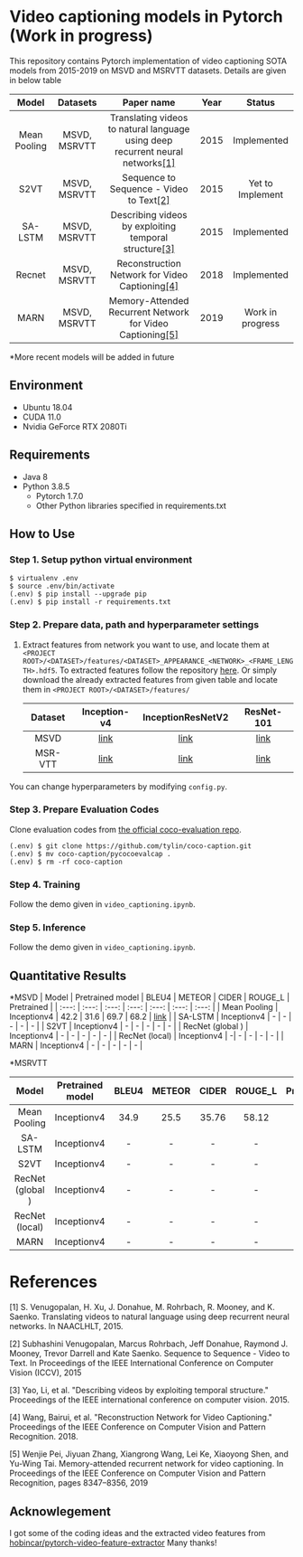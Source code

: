 # Video captioning models in Pytorch (Work in progress)
This repository contains Pytorch implementation of video captioning SOTA models from 2015-2019 on MSVD and MSRVTT datasets. Details are given in below table

 | Model | Datasets | Paper name | Year | Status |
 | :---: | :---: | :---: | :---: |  :---: |
 | Mean Pooling | MSVD, MSRVTT | Translating videos to natural language using deep recurrent neural networks[[1]](#1) | 2015 | Implemented |
 | S2VT | MSVD, MSRVTT | Sequence to Sequence - Video to Text[[2]](#2) | 2015 | Yet to Implement |
 | SA-LSTM | MSVD, MSRVTT | Describing videos by exploiting temporal structure[[3]](#3) | 2015 | Implemented |
 | Recnet | MSVD, MSRVTT |  Reconstruction Network for Video Captioning[[4]](#4)  | 2018 | Implemented |
 | MARN | MSVD, MSRVTT | Memory-Attended Recurrent Network for Video Captioning[[5]](#5) | 2019 | Work in progress |
 
 *More recent models will be added in future

## Environment
* Ubuntu 18.04
* CUDA 11.0
* Nvidia GeForce RTX 2080Ti

## Requirements 
* Java 8 
* Python 3.8.5
    * Pytorch 1.7.0
    * Other Python libraries specified in requirements.txt

## How to Use
 
### Step 1. Setup python virtual environment

```
$ virtualenv .env
$ source .env/bin/activate
(.env) $ pip install --upgrade pip
(.env) $ pip install -r requirements.txt
```
### Step 2. Prepare data, path and hyperparameter settings
1. Extract features from network you want to use, and locate them at `<PROJECT ROOT>/<DATASET>/features/<DATASET>_APPEARANCE_<NETWORK>_<FRAME_LENGTH>.hdf5`. To extracted features follow the repository [here](https://github.com/nasib104/video_feature_extraction). Or simply download the already extracted features from given table and locate them in `<PROJECT ROOT>/<DATASET>/features/`

   | Dataset | Inception-v4 | InceptionResNetV2 | ResNet-101 |
   | :---: | :---: |  :---: | :---: |
   | MSVD | [link](https://www.dropbox.com/s/m8llhpvxpzge5jj/MSVD_APPEARANCE_INCEPTIONV4_28.hdf5?dl=0) | [link](https://www.dropbox.com/s/1podxw82gl1pavg/MSVD_APPEARANCE_INCEPTIONRESNETV2_28.hdf5?dl=0) | [link](https://www.dropbox.com/s/34ay6if4j2gfcgz/MSVD_APPEARANCE_RESNET101_28.hdf5?dl=0) |
   | MSR-VTT | [link](https://www.dropbox.com/s/13k4rruu84a42va/MSRVTT_APPEARANCE_INCEPTIONV4_28.hdf5?dl=0) | [link](https://www.dropbox.com/s/j15hkyw4sy59cxp/MSRVTT_APPEARANCE_INCEPTIONRESNETV2_28.hdf5?dl=0) | [link](https://www.dropbox.com/s/yfwjps6cs0y8drm/MSRVTT_APPEARANCE_RESNET101_28.hdf5?dl=0) |

You can change hyperparameters by modifying `config.py`.

### Step 3. Prepare Evaluation Codes
Clone evaluation codes from [the official coco-evaluation repo](https://github.com/tylin/coco-caption).

   ```
   (.env) $ git clone https://github.com/tylin/coco-caption.git
   (.env) $ mv coco-caption/pycocoevalcap .
   (.env) $ rm -rf coco-caption
   ```

### Step 4. Training
Follow the demo given in `video_captioning.ipynb`.

### Step 5. Inference
Follow the demo given in `video_captioning.ipynb`.

## Quantitative Results

*MSVD
 | Model | Pretrained model | BLEU4 | METEOR | CIDER | ROUGE_L | Pretrained |
 | :---: | :---: | :---: | :---: | :---: | :---: | :---: |
 | Mean Pooling | Inceptionv4 | 42.2 | 31.6 | 69.7 | 68.2 | [link](https://drive.google.com/file/d/1Oj5yMIKnU5obe0UXTknvX9S70CFVH7nz/view?usp=sharing) |
 | SA-LSTM | Inceptionv4 | - | - | - | - | - |
 | S2VT | Inceptionv4 | - | - | - | - | - |
 | RecNet (global ) | Inceptionv4 | - | - | - | - | - |
 | RecNet (local) | Inceptionv4 | -| - | - | - | - |
 | MARN | Inceptionv4 | - | - | - | - | - |
 
 *MSRVTT
 
 | Model | Pretrained model | BLEU4 | METEOR | CIDER | ROUGE_L | Pretrained |
 | :---: | :---: | :---: | :---: | :---: | :---: | :---: |
 | Mean Pooling | Inceptionv4 | 34.9 | 25.5 | 35.76 | 58.12 | [link](https://drive.google.com/file/d/1YhBkQnR4MXWhmHRufXmNULSDzWhJdbL3/view?usp=sharing) |
 | SA-LSTM | Inceptionv4 | - | - | - | - | - |
 | S2VT | Inceptionv4 | - | - | - | - | - |
 | RecNet (global ) | Inceptionv4 | - | - | - | - | - |
 | RecNet (local) | Inceptionv4 | -| - | - | - | - |
 | MARN | Inceptionv4 | - | - | - | - | - |

# References
<a id="1">[1]</a>
S. Venugopalan, H. Xu, J. Donahue, M. Rohrbach,
R. Mooney, and K. Saenko. Translating videos to natural
language using deep recurrent neural networks. In NAACLHLT, 2015.

<a id = "2">[2]</a>
Subhashini Venugopalan, Marcus Rohrbach, Jeff Donahue, Raymond J. Mooney, 
Trevor Darrell and Kate Saenko. Sequence to Sequence - Video to Text. In Proceedings of the IEEE International Conference on Computer Vision (ICCV), 2015

<a id = "3">[3]</a>
Yao, Li, et al. "Describing videos by exploiting temporal structure." Proceedings of the IEEE international conference on computer vision. 2015.

<a id = "4">[4]</a>
Wang, Bairui, et al. "Reconstruction Network for Video Captioning." Proceedings of the IEEE Conference on Computer Vision and Pattern Recognition. 2018.

<a id = "5">[5]</a>
Wenjie Pei, Jiyuan Zhang, Xiangrong Wang, Lei Ke, Xiaoyong Shen, and Yu-Wing Tai. Memory-attended recurrent network for video captioning. In Proceedings of the IEEE Conference on Computer Vision and Pattern Recognition, pages 8347–8356, 2019

## Acknowlegement

I got some of the coding ideas and the extracted video features from
[hobincar/pytorch-video-feature-extractor](https://github.com/hobincar/pytorch-video-feature-extractor)
Many thanks!
